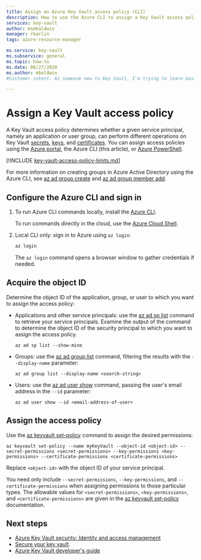 ```yaml
---
title: Assign an Azure Key Vault access policy (CLI)
description: How to use the Azure CLI to assign a Key Vault access policy to a service principal or application identity.
services: key-vault
author: msmbaldwin
manager: rkarlin
tags: azure-resource-manager

ms.service: key-vault
ms.subservice: general
ms.topic: how-to
ms.date: 08/27/2020
ms.author: mbaldwin
#Customer intent: As someone new to Key Vault, I'm trying to learn basic concepts that can help me understand Key Vault documentation.

---
```


# Assign a Key Vault access policy

A Key Vault access policy determines whether a given service principal, namely an application or user group, can perform different operations on Key Vault [secrets](../secrets/index.yml), [keys](../keys/index.yml), and [certificates](../certificates/index.yml). You can assign access policies using the [Azure portal](assign-access-policy-portal.md), the Azure CLI (this article), or [Azure PowerShell](assign-access-policy-powershell.md).

[!INCLUDE [key-vault-access-policy-limits.md](../../../includes/key-vault-access-policy-limits.md)]

For more information on creating groups in Azure Active Directory using the Azure CLI, see [az ad group create](/cli/azure/ad/group?view=azure-cli-latest#az-ad-group-create) and [az ad group member add](/cli/azure/ad/group/member?view=azure-cli-latest#az-ad-group-member-add).

## Configure the Azure CLI and sign in

1. To run Azure CLI commands locally, install the [Azure CLI](/cli/azure/install-azure-cli?view=azure-cli-latest).
 
    To run commands directly in the cloud, use the [Azure Cloud Shell](../../cloud-shell/overview.md).

1. Local CLI only: sign in to Azure using `az login`:

    ```bash
    az login
    ```

    The `az login` command opens a browser window to gather credentials if needed.

## Acquire the object ID

Determine the object ID of the application, group, or user to which you want to assign the access policy:

- Applications and other service principals: use the [az ad sp list](/cli/azure/ad/sp?view=azure-cli-latest#az-ad-sp-list) command to retrieve your service principals. Examine the output of the command to determine the object ID of the security principal to which you want to assign the access policy.

    ```azurecli-interactive
    az ad sp list --show-mine
    ```

- Groups: use the [az ad group list](/cli/azure/ad/group?view=azure-cli-latest#az-ad-group-list) command, filtering the results with the `--display-name` parameter:

     ```azurecli-interactive
    az ad group list --display-name <search-string>
    ```

- Users: use the [az ad user show](/cli/azure/ad/user?view=azure-cli-latest#az-ad-user-show) command, passing the user's email address in the `--id` parameter:

    ```azurecli-interactive
    az ad user show --id <email-address-of-user>
    ```

## Assign the access policy
    
Use the [az keyvault set-policy](/cli/azure/keyvault?view=azure-cli-latest#az-keyvault-set-policy) command to assign the desired permissions:

```azurecli-interactive
az keyvault set-policy --name myKeyVault --object-id <object-id> --secret-permissions <secret-permissions> --key-permissions <key-permissions> --certificate-permissions <certificate-permissions>
```

Replace `<object-id>` with the object ID of your service principal.

You need only include `--secret-permissions`, `--key-permissions`, and `--certificate-permissions` when assigning permissions to those particular types. The allowable values for `<secret-permissions>`, `<key-permissions>`, and `<certificate-permissions>` are given in the [az keyvault set-policy](/cli/azure/keyvault?view=azure-cli-latest#az-keyvault-set-policy) documentation.

## Next steps

- [Azure Key Vault security: Identity and access management](security-overview.md#identity-and-access-management)
- [Secure your key vault](secure-your-key-vault.md).
- [Azure Key Vault developer's guide](developers-guide.md)